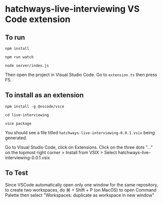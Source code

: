 # hatchways-live-interviewing VS Code extension

## To run

```
npm install

npm run watch

node server/index.js
```

Then open the project in Visual Studio Code.
Go to `extension.ts` then press F5.

## To install as an extension

```
npm install -g @vscode/vsce

cd live-interviewing

vsce package
```

You should see a file titled `hatchways-live-interviewing-0.0.1.vsix` being generated.

Go to Visual Studio Code, click on Extensions. Click on the three dots "..." on the topmost right corner > Install from VSIX > Select hatchways-live-interviewing-0.0.1.vsix

## To Test
Since VSCode automatically open only one window for the same repository, to create two workspaces, do ⌘ + Shift + P (on MacOS) to open Command Palette then select "Workspaces: duplicate as workspace in new window"